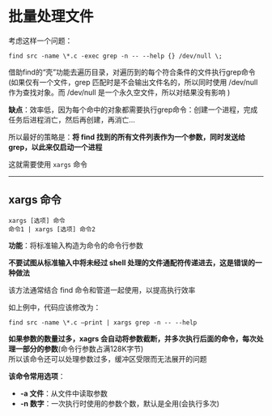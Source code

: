 # 批量处理文件
考虑这样一个问题：  
``` Shell
find src -name \*.c -exec grep -n -- --help {} /dev/null \;
```
借助find的“壳”功能去遍历目录，对遍历到的每个符合条件的文件执行grep命令  
(如果仅有一个文件，grep 匹配时是不会输出文件名的，所以同时使用 /dev/null 作为查找对象。而 /dev/null 是一个永久空文件，所以对结果没有影响 )

**缺点**：效率低，因为每个命中的对象都需要执行grep命令：创建一个进程，完成任务后进程消亡，然后再创建，再消亡...

所以最好的策略是：**将 find 找到的所有文件列表作为一个参数，同时发送给 grep，以此来仅启动一个进程**  

这就需要使用 `xargs` 命令  

------------
## xargs 命令
``` Shell
xargs [选项] 命令
命令1 | xargs [选项] 命令2
```

**功能**：将标准输入构造为命令的命令行参数  

**不要试图从标准输入中将未经过 shell 处理的文件通配符传递进去，这是错误的一种做法**  

该方法通常结合 find 命令和管道一起使用，以提高执行效率  

如上例中，代码应该修改为：  
``` Shell
find src -name \*.c –print | xargs grep -n -- --help
```

**如果参数的数量过多，xagrs 会自动将参数截断，并多次执行后面的命令，每次处理一部分的参数**(命令行参数占满128K字节)  
所以该命令还可以处理参数过多，缓冲区受限而无法展开的问题  

**该命令常用选项**：  
* **-a 文件**：从文件中读取参数  
* **-n 数字**：一次执行时使用的参数个数，默认是全用(会执行多次)  